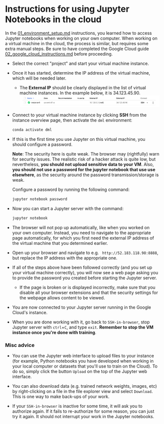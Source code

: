 # Instructions for using Jupyter Notebooks in the cloud
In the [01_environment_setup.md](01_environment_setup.md) instructions, you learned how to access Jupyter notebooks when working on your own computer. When working on a virtual machine in the cloud, the process is similar, but requires some extra manual steps. Be sure to have completed the Google Cloud guide [02_google_cloud_instructions.md](02_google_cloud_instructions.md) before proceeding.

- Select the correct "project" and start your virtual machine instance.

- Once it has started, determine the IP address of the virtual machine, which will be needed later.
  - The **External IP** should be clearly displayed in the list of virtual machine instances. In the example below, it is 34.123.45.90.
![Running instance](figs/gcp-running-vm-instance.png)

- Connect to your virtual machine instance by clicking **SSH** from the instance overview page, then activate the `dml` environment:
  ```bash
  conda activate dml
  ```

- If this is the first time you use Jupyter on this virtual machine, you should configure a password.

  **Note**: The security here is quite weak. The browser may (rightfully) warn for security issues. The realistic risk of a hacker attack is quite low, but nevertheless, **you should not upload sensitive data to your VM**. Also, **you should not use a password for the jupyter notebook that use use elsewhere**, as the security around the password transmission/storage is weak.

  Configure a password by running the following command:
  ```bash
  jupyter notebook password
  ```

- Now you can start a Jupyter server with the command:

  ```bash
  jupyter notebook
  ```

- The browser will not pop up automatically, like when you worked on your own computer. Instead, you need to navigate to the appropriate page automatically, for which you first need the external IP address of the virtual machine that you determined earlier.

- Open up your browser and navigate to e.g. `
http://52.183.118.98:8888`, but replace the IP address with the appropriate one.

- If all of the steps above have been followed correctly (and you set up your virtual machine correctly), you will now see a web page asking you to provide the password you created before starting the Jupyter server.
  - If the page is broken or is displayed incorrectly, make sure that you disable all your browser extensions and that the security settings for the webpage allows content to be viewed.

- You are now connected to your Jupyter server running in the Google Cloud's instance.

- When you are done working with it, go back to `SSH-in-browser`, stop Jupyter server with `ctrl`+`C`, and type `exit`. **Remember to stop the VM instance once you're done with training**. 

### Misc advice

- You can use the Jupyter web interface to upload files to your instance (for example, Python notebooks you have developed when working in your local computer or datasets that you'll use to train on the Cloud). To do so, simply click the button `Upload` on the top of the Jupyter web interface.

- You can also download data (e.g. trained network weights, images, etc) by right-clicking on a file in the file explorer view and select `Download`. This is one way to make back-ups of your work.

- If your `SSH-in-browser` is inactive for some time, it will ask you to authorize again. If it fails to re-authorize for some reason, you can just try it again. It should not interrupt your work in the Jupyter notebooks. 
